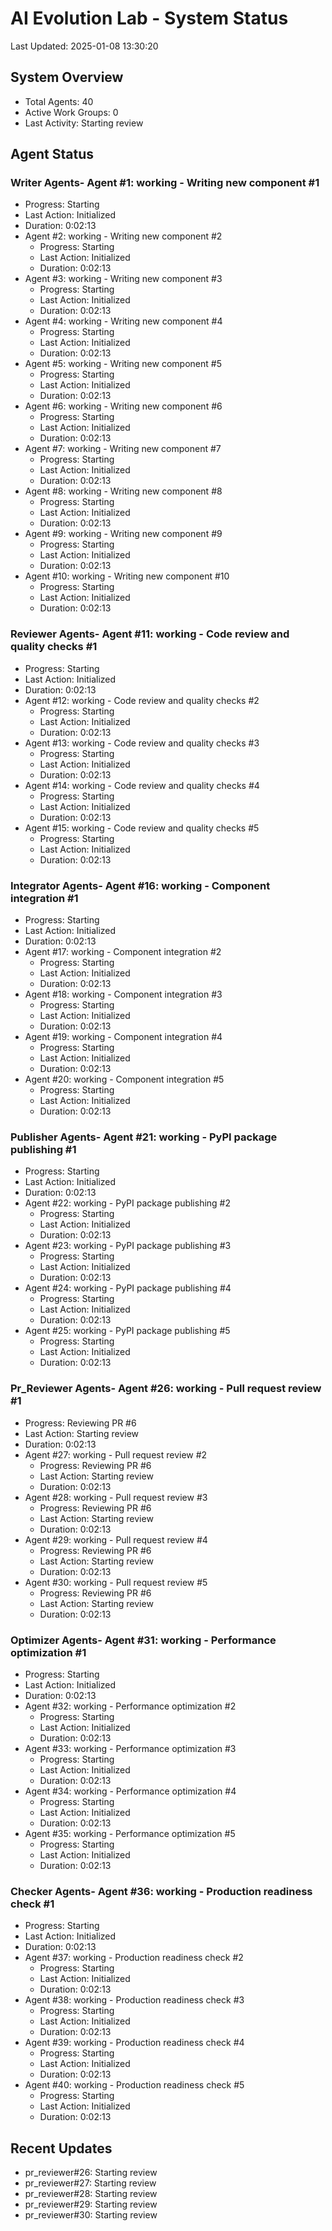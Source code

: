 # AI Evolution Lab - System Status
Last Updated: 2025-01-08 13:30:20

## System Overview
- Total Agents: 40
- Active Work Groups: 0
- Last Activity: Starting review

## Agent Status

### Writer Agents- Agent #1: working - Writing new component #1
  - Progress: Starting
  - Last Action: Initialized
  - Duration: 0:02:13
- Agent #2: working - Writing new component #2
  - Progress: Starting
  - Last Action: Initialized
  - Duration: 0:02:13
- Agent #3: working - Writing new component #3
  - Progress: Starting
  - Last Action: Initialized
  - Duration: 0:02:13
- Agent #4: working - Writing new component #4
  - Progress: Starting
  - Last Action: Initialized
  - Duration: 0:02:13
- Agent #5: working - Writing new component #5
  - Progress: Starting
  - Last Action: Initialized
  - Duration: 0:02:13
- Agent #6: working - Writing new component #6
  - Progress: Starting
  - Last Action: Initialized
  - Duration: 0:02:13
- Agent #7: working - Writing new component #7
  - Progress: Starting
  - Last Action: Initialized
  - Duration: 0:02:13
- Agent #8: working - Writing new component #8
  - Progress: Starting
  - Last Action: Initialized
  - Duration: 0:02:13
- Agent #9: working - Writing new component #9
  - Progress: Starting
  - Last Action: Initialized
  - Duration: 0:02:13
- Agent #10: working - Writing new component #10
  - Progress: Starting
  - Last Action: Initialized
  - Duration: 0:02:13

### Reviewer Agents- Agent #11: working - Code review and quality checks #1
  - Progress: Starting
  - Last Action: Initialized
  - Duration: 0:02:13
- Agent #12: working - Code review and quality checks #2
  - Progress: Starting
  - Last Action: Initialized
  - Duration: 0:02:13
- Agent #13: working - Code review and quality checks #3
  - Progress: Starting
  - Last Action: Initialized
  - Duration: 0:02:13
- Agent #14: working - Code review and quality checks #4
  - Progress: Starting
  - Last Action: Initialized
  - Duration: 0:02:13
- Agent #15: working - Code review and quality checks #5
  - Progress: Starting
  - Last Action: Initialized
  - Duration: 0:02:13

### Integrator Agents- Agent #16: working - Component integration #1
  - Progress: Starting
  - Last Action: Initialized
  - Duration: 0:02:13
- Agent #17: working - Component integration #2
  - Progress: Starting
  - Last Action: Initialized
  - Duration: 0:02:13
- Agent #18: working - Component integration #3
  - Progress: Starting
  - Last Action: Initialized
  - Duration: 0:02:13
- Agent #19: working - Component integration #4
  - Progress: Starting
  - Last Action: Initialized
  - Duration: 0:02:13
- Agent #20: working - Component integration #5
  - Progress: Starting
  - Last Action: Initialized
  - Duration: 0:02:13

### Publisher Agents- Agent #21: working - PyPI package publishing #1
  - Progress: Starting
  - Last Action: Initialized
  - Duration: 0:02:13
- Agent #22: working - PyPI package publishing #2
  - Progress: Starting
  - Last Action: Initialized
  - Duration: 0:02:13
- Agent #23: working - PyPI package publishing #3
  - Progress: Starting
  - Last Action: Initialized
  - Duration: 0:02:13
- Agent #24: working - PyPI package publishing #4
  - Progress: Starting
  - Last Action: Initialized
  - Duration: 0:02:13
- Agent #25: working - PyPI package publishing #5
  - Progress: Starting
  - Last Action: Initialized
  - Duration: 0:02:13

### Pr_Reviewer Agents- Agent #26: working - Pull request review #1
  - Progress: Reviewing PR #6
  - Last Action: Starting review
  - Duration: 0:02:13
- Agent #27: working - Pull request review #2
  - Progress: Reviewing PR #6
  - Last Action: Starting review
  - Duration: 0:02:13
- Agent #28: working - Pull request review #3
  - Progress: Reviewing PR #6
  - Last Action: Starting review
  - Duration: 0:02:13
- Agent #29: working - Pull request review #4
  - Progress: Reviewing PR #6
  - Last Action: Starting review
  - Duration: 0:02:13
- Agent #30: working - Pull request review #5
  - Progress: Reviewing PR #6
  - Last Action: Starting review
  - Duration: 0:02:13

### Optimizer Agents- Agent #31: working - Performance optimization #1
  - Progress: Starting
  - Last Action: Initialized
  - Duration: 0:02:13
- Agent #32: working - Performance optimization #2
  - Progress: Starting
  - Last Action: Initialized
  - Duration: 0:02:13
- Agent #33: working - Performance optimization #3
  - Progress: Starting
  - Last Action: Initialized
  - Duration: 0:02:13
- Agent #34: working - Performance optimization #4
  - Progress: Starting
  - Last Action: Initialized
  - Duration: 0:02:13
- Agent #35: working - Performance optimization #5
  - Progress: Starting
  - Last Action: Initialized
  - Duration: 0:02:13

### Checker Agents- Agent #36: working - Production readiness check #1
  - Progress: Starting
  - Last Action: Initialized
  - Duration: 0:02:13
- Agent #37: working - Production readiness check #2
  - Progress: Starting
  - Last Action: Initialized
  - Duration: 0:02:13
- Agent #38: working - Production readiness check #3
  - Progress: Starting
  - Last Action: Initialized
  - Duration: 0:02:13
- Agent #39: working - Production readiness check #4
  - Progress: Starting
  - Last Action: Initialized
  - Duration: 0:02:13
- Agent #40: working - Production readiness check #5
  - Progress: Starting
  - Last Action: Initialized
  - Duration: 0:02:13


## Recent Updates
- pr_reviewer#26: Starting review
- pr_reviewer#27: Starting review
- pr_reviewer#28: Starting review
- pr_reviewer#29: Starting review
- pr_reviewer#30: Starting review
